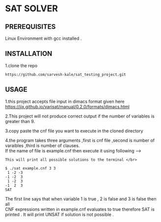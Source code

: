 # SAT SOLVER 

## PREREQUISITES 

Linux Environment with gcc installed .

## INSTALLATION 

1.clone the repo 
```
https://github.com/sarvesh-kale/sat_testing_project.git
```
<!-- USAGE -->
## USAGE 

1.this project accepts file input in dimacs format given here https://jix.github.io/varisat/manual/0.2.0/formats/dimacs.html

2.This project will not produce correct output if the number of variables is greater than 9.

3.copy paste the cnf file you want to execute in the cloned directory 

4.the program takes three arguments ,first is cnf file ,second is number of varaibles ,third is number of clauses.</br>
If the name of file is example.cnf then execute it using following -->

```
This will print all possible solutions to the terminal </br>

$ ./sat example.cnf 3 3 
 1 -2 -3 
-1 -2  3 
 1 -2  3 
-1  2  3 
SAT
```
The first line says that when variable 1 is true , 2 is false and 3 is false then all </br>
CNF expressions written in example.cnf evaluates to true therefore SAT is printed .
It will print UNSAT if solution is not possible .
